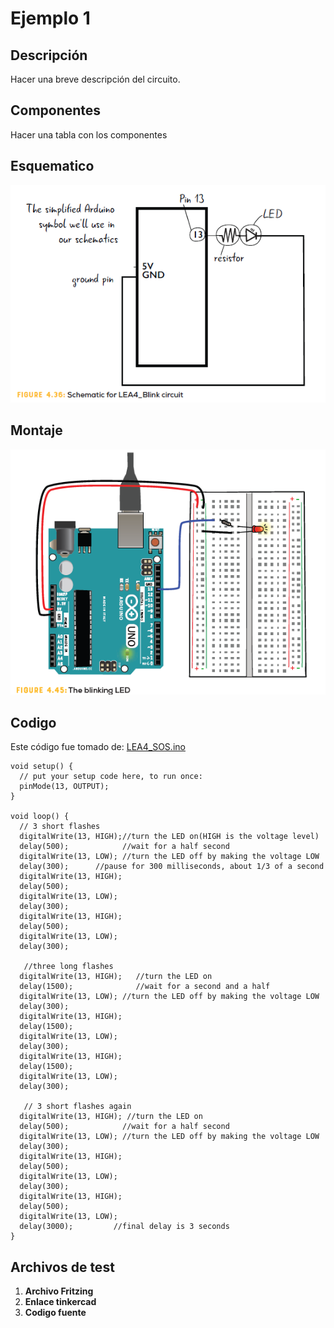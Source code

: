 # Ejemplo 1

## Descripción

Hacer una breve descripción del circuito.

## Componentes

Hacer una tabla con los componentes

## Esquematico

![esquematico](esquematico-ejemplo1.png)

## Montaje

![esquematico](montaje-ejemplo1.png)

## Codigo

Este código fue tomado de: [LEA4_SOS.ino](https://github.com/arduinotogo/LEA/blob/master/LEA4_SOS.ino)

```arduino
void setup() {
  // put your setup code here, to run once:
  pinMode(13, OUTPUT);
}

void loop() {
  // 3 short flashes
  digitalWrite(13, HIGH);//turn the LED on(HIGH is the voltage level)
  delay(500);            //wait for a half second
  digitalWrite(13, LOW); //turn the LED off by making the voltage LOW
  delay(300);      //pause for 300 milliseconds, about 1/3 of a second
  digitalWrite(13, HIGH);   
  delay(500);              
  digitalWrite(13, LOW);    
  delay(300); 
  digitalWrite(13, HIGH);   
  delay(500);              
  digitalWrite(13, LOW);    
  delay(300);   
  
   //three long flashes
  digitalWrite(13, HIGH);   //turn the LED on 
  delay(1500);              //wait for a second and a half
  digitalWrite(13, LOW); //turn the LED off by making the voltage LOW
  delay(300); 
  digitalWrite(13, HIGH);   
  delay(1500);             
  digitalWrite(13, LOW);   
  delay(300); 
  digitalWrite(13, HIGH);   
  delay(1500);             
  digitalWrite(13, LOW);    
  delay(300);   
    
   // 3 short flashes again
  digitalWrite(13, HIGH); //turn the LED on 
  delay(500);            //wait for a half second
  digitalWrite(13, LOW); //turn the LED off by making the voltage LOW
  delay(300); 
  digitalWrite(13, HIGH);   
  delay(500);              
  digitalWrite(13, LOW);    
  delay(300); 
  digitalWrite(13, HIGH);   
  delay(500);              
  digitalWrite(13, LOW);    
  delay(3000);         //final delay is 3 seconds
}
```

## Archivos de test

1. **Archivo Fritzing**
2. **Enlace tinkercad**
3. **Codigo fuente**

